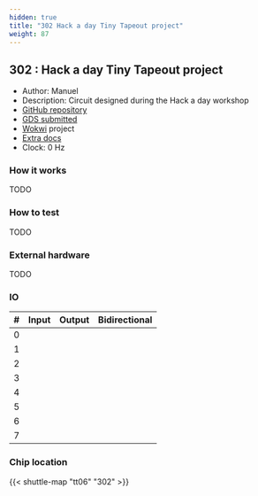 ```yaml
---
hidden: true
title: "302 Hack a day Tiny Tapeout project"
weight: 87
---
```


## 302 : Hack a day Tiny Tapeout project

* Author: Manuel
* Description: Circuit designed during the Hack a day workshop
* [GitHub repository](https://github.com/mmartinortiz/tinytapeout-workshop)
* [GDS submitted](https://github.com/mmartinortiz/tinytapeout-workshop/actions/runs/8673984119)
* [Wokwi](https://wokwi.com/projects/395055351144787969) project
* [Extra docs]()
* Clock: 0 Hz

<!---

This file is used to generate your project datasheet. Please fill in the information below and delete any unused
sections.

You can also include images in this folder and reference them in the markdown. Each image must be less than
512 kb in size, and the combined size of all images must be less than 1 MB.
-->


### How it works

TODO

### How to test

TODO

### External hardware

TODO


### IO

| #             | Input    | Output   | Bidirectional   |
| ------------- | -------- | -------- | --------------- |
| 0 |   |   |         |
| 1 |   |   |         |
| 2 |   |   |         |
| 3 |   |   |         |
| 4 |   |   |         |
| 5 |   |   |         |
| 6 |   |   |         |
| 7 |   |   |         |


### Chip location

{{< shuttle-map "tt06" "302" >}}
